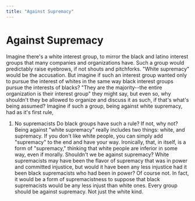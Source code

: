 ```yaml
---
title: "Against Supremacy"
---
```

# Against Supremacy
Imagine there's a white interest group, to mirror the black and latino interest groups that many companies and organizations have. Such a group would predictably raise eyebrows, if not shouts and pitchforks. "White supremacy" would be the accusation. 
But imagine if such an interest group wanted only to pursue the interest of whites in the same way black interest groups pursue the interests of blacks? "They are the majority--the entire organization is their interest group" they might say, but even so, why shouldn't they be allowed to organize and discuss it as such, if that's what's being assumed? 
Imagine if such a group, being against white supremacy, had as it's first rule, 
1. No supremacists
Do black groups have such a rule? If not, why not? 
Being against "white supremacy" really includes two things: white, and supremacy. If you don't like white people, you can simply add "supremacy" to the end and have your way. Ironically, that, in itself, is a form of "supremacy," thinking that white people are inferior in some way, even if morally. 
Shouldn't we be against supremacy? White supremacists may have been the flavor of supremacy that was in power and committed injustice, but would it have been any less injustice had it been black supremacists who had been in power? Of course not. In fact, it would be a form of supremacistness to suppose that black supremacists would be any less injust than white ones. 
Every group should be against supremacy. Not just the white kind. 